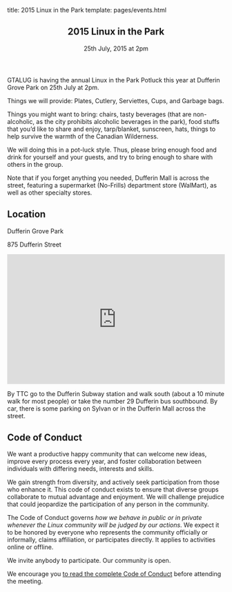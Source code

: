 title: 2015 Linux in the Park
template: pages/events.html

<article itemscope itemtype="http://schema.org/Event">
	<header class="page-header">
		<h2>
			<span itemprop="name">2015 Linux in the Park</span>
		</h2>
		<p class="lead" itemprop="startDate" contnet="2015-07-25T14:00">
			25th July, 2015 at 2pm
		</p>
	</header>
	<section itemprop="description">
		<p class="lead">
			GTALUG is having the annual Linux in the Park Potluck this year at Dufferin Grove Park on 25th July at 2pm.
		</p>
		<p>Things we will provide: Plates,  Cutlery, Serviettes, Cups, and Garbage bags.</p>
		<p>Things you might want to bring: chairs, tasty beverages (that are non-alcoholic, as the city prohibits alcoholic beverages in the park), food stuffs that you’d like to share and enjoy, tarp/blanket, sunscreen, hats, things to help survive the warmth of the Canadian Wilderness.</p>
		<p>We will doing this in a pot-luck style.  Thus, please bring enough food and drink for yourself and your guests, and try to bring enough to share with others in the group.</p>
		<p>Note that if you forget anything you needed, Dufferin Mall is across the street, featuring a supermarket (No-Frills) department store (WalMart), as well as other specialty stores.</p>
	</section>
	<footer>
		<div class="location">
		<h2>Location</h2>
		<div itemprop="location" itemscope itemtype="http://schema.org/Place">
			<p itemprop="name">
				Dufferin Grove Park
			</p>
			<p itemprop="address" itemscope itemtype="http://schema.org/PostalAddress">
				<span itemprop="streetAddress">875 Dufferin Street</span>
			</p>
		</div>
		<iframe src="https://www.google.com/maps/embed?pb=!1m18!1m12!1m3!1d2886.613476074039!2d-79.4325187!3d43.65620954999999!2m3!1f0!2f0!3f0!3m2!1i1024!2i768!4f13.1!3m3!1m2!1s0x882b345a4acedfbf%3A0x2b77b6fcb4bcb44!2sDufferin+Grove+Park!5e0!3m2!1sen!2sca!4v1404830890018" width="100%" height="300" frameborder="0" style="border:0"></iframe>
		<p>By TTC go to the Dufferin Subway station and walk south (about a 10 minute walk for most people) or take the number 29 Dufferin bus southbound. By car, there is some parking on Sylvan or in the Dufferin Mall across the street.</p>
		</div>
		<div class="code-of-conduct">
			<h2>Code of Conduct</h2>
			<p>We want a productive happy community that can welcome new ideas, improve every process every year, and foster collaboration between individuals with differing needs, interests and skills.</p>
			<p>We gain strength from diversity, and actively seek participation from those who enhance it. This code of conduct exists to ensure that diverse groups collaborate to mutual advantage and enjoyment. We will challenge prejudice that could jeopardize the participation of any person in the community.
			<p>The Code of Conduct governs <em>how we behave in public or in private whenever the Linux community will be judged by our actions</em>. We expect it to be honored by everyone who represents the community officially or informally, claims affiliation, or participates directly. It applies to activities online or offline.</p>
			<p>We invite anybody to participate. Our community is open.</p>
			<p>We encourage you <a href="/about/code-of-conduct/" title="Code of Conduct">to read the complete Code of Conduct</a> before attending the meeting.</p>
		</div>
	</footer>
</article>
